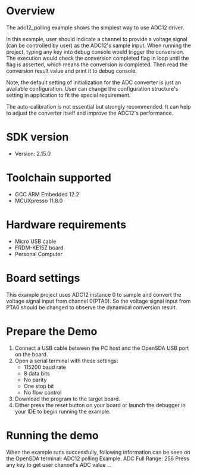Overview
========

The adc12_polling example shows the simplest way to use ADC12 driver.

In this example, user should indicate a channel to provide a voltage signal (can be controlled by user) as the ADC12's sample input.
When running the project, typing any key into debug console would trigger the conversion. The execution would check the conversion completed flag in loop until the flag is asserted, which means the conversion is completed. Then read the conversion result value and print it to debug console.

Note, the default setting of initialization for the ADC converter is just an available configuration. User can change the
configuration structure's setting in application to fit the special requirement.

The auto-calibration is not essential but strongly recommended. It can help to adjust the converter itself and improve the
ADC12's performance.


SDK version
===========
- Version: 2.15.0

Toolchain supported
===================
- GCC ARM Embedded  12.2
- MCUXpresso  11.8.0

Hardware requirements
=====================
- Micro USB cable
- FRDM-KE15Z board
- Personal Computer

Board settings
==============
This example project uses ADC12 instance 0 to sample and convert the voltage signal input from channel 0(PTA0).
So the voltage signal input from PTA0 should be changed to observe the dynamical conversion result.

Prepare the Demo
================
1. Connect a USB cable between the PC host and the OpenSDA USB port on the board.
2. Open a serial terminal with these settings:
    - 115200 baud rate
    - 8 data bits
    - No parity
    - One stop bit
    - No flow control
3. Download the program to the target board.
4. Either press the reset button on your board or launch the debugger in your IDE to begin running the example.

Running the demo
================
When the example runs successfully, following information can be seen on the OpenSDA terminal:
ADC12 polling Example.
ADC Full Range: 256
Press any key to get user channel's ADC value ...
